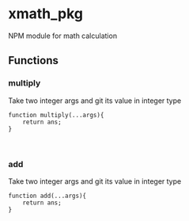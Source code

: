 # xmath_pkg
NPM module for math calculation

## Functions

### multiply
Take two integer args and git its value in integer type
```
function multiply(...args){
    return ans;
}
```
<br>

### add
Take two integer args and git its value in integer type
```
function add(...args){
    return ans;
}
```